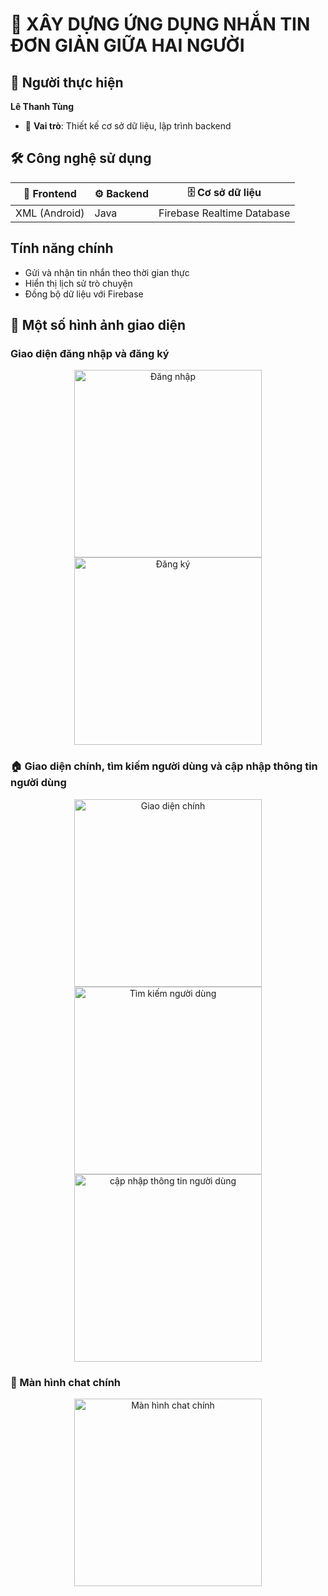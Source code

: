 # 💬 **XÂY DỰNG ỨNG DỤNG NHẮN TIN ĐƠN GIẢN GIỮA HAI NGƯỜI**
## 👤 Người thực hiện  
**Lê Thanh Tùng**

- 🎯 **Vai trò**: Thiết kế cơ sở dữ liệu, lập trình backend

## 🛠️ Công nghệ sử dụng
| 📱 Frontend     | ⚙️ Backend | 🗄️ Cơ sở dữ liệu                |
|----------------|------------|---------------------------------|
| XML (Android)  | Java       | Firebase Realtime Database      |

## Tính năng chính
- Gửi và nhận tin nhắn theo thời gian thực
- Hiển thị lịch sử trò chuyện
- Đồng bộ dữ liệu với Firebase

## 📸 Một số hình ảnh giao diện
<h3> Giao diện đăng nhập và đăng ký</h3>

<p align="center">
  <img src="https://github.com/user-attachments/assets/1c8a4faf-4124-4d10-804f-2c36986b7bf1" width="300" alt="Đăng nhập"/>
  <img src="https://github.com/user-attachments/assets/640c9aeb-5e74-44ec-8756-cea7f40347fd" width="300" alt="Đăng ký"/>
</p>


<h3>🏠 Giao diện chính, tìm kiếm người dùng và cập nhập thông tin người dùng</h3>

<p align="center">
  <img src="https://github.com/user-attachments/assets/4c853c78-c102-446f-a9f6-c822c75a7306" width="300" alt="Giao diện chính"/>
  <img src="https://github.com/user-attachments/assets/dc250685-ef9c-4e3f-b823-08de2d412795" width="300" alt="Tìm kiếm người dùng"/>
  <img width="300" alt=" cập nhập thông tin người dùng" src="https://github.com/user-attachments/assets/9ae40fbf-6eed-4aa9-beca-78f3681bb75e" />
</p>

<h3> 💬 Màn hình chat chính</h3>

<p align="center">
  <img width="300" alt="Màn hình chat chính" src="https://github.com/user-attachments/assets/8525cdae-9d0b-4a22-98dd-ac350fbc3cc7" />
</p>




